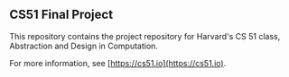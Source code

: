
## CS51 Final Project



This repository contains the project repository for Harvard's
CS 51 class, Abstraction and Design in Computation.

For more information, see [https://cs51.io](https://cs51.io). 
